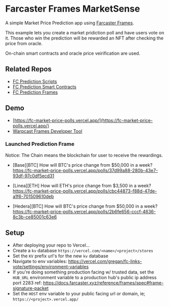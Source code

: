 # Farcaster Frames MarketSense

A simple Market Price Prediction app using [Farcaster Frames](https://warpcast.notion.site/Farcaster-Frames-4bd47fe97dc74a42a48d3a234636d8c5).

This example lets you create a market pridiction poll and have users vote on it. Those who win the prediction will be rewarded an NFT after checking the price from oracle.

On-chain smart contracts and oracle price veirification are used.

## Related Repos

- [FC Prediction Scripts](https://github.com/starit/fc-prediction-scripts)
- [FC Prediction Smart Contracts](https://github.com/starit/fc-prediction-contracts)
- [FC Prediction Frames](https://github.com/starit/fc-prediction-frames)

## Demo

- [https://fc-market-price-polls.vercel.app/](https://fc-market-price-polls.vercel.app/)
- [Warpcast Frames Developer Tool](https://warpcast.com/~/developers/frames)

### Launched Prediction Frame

Notice: The Chain means the blockchain for user to receive the rewardings.

- [Base][BTC] How will BTC's price change from $50,000 in a week? https://fc-market-price-polls.vercel.app/polls/37d99a88-280b-43e7-93df-97c0df5ecd31

- [Linea][ETH] How will ETH's price change from $3,500 in a week? https://fc-market-price-polls.vercel.app/polls/cbc44873-f88d-47de-a1f6-701509610deb

- [Hedera][BTC] How will BTC's price change from $50,000 in a week? https://fc-market-price-polls.vercel.app/polls/2b6fe656-cccf-4636-8c3b-ce85001c63e6


## Setup
- After deploying your repo to Vercel...
- Create a `kv` database `https://vercel.com/<name>/<project>/stores`
- Set the `KV` prefix url's for the new `kv` database
- Navigate to env variables: https://vercel.com/gregan/fc-links-vote/settings/environment-variables
- If you're doing something production facing w/ trusted data, set the `HUB_URL` environment variable to a production hub's public ip address port 2283 ref: https://docs.farcaster.xyz/reference/frames/spec#frame-signature-packet
- Set the `HOST` env variable to your public facing url or domain, ie; `https://<project>.vercel.app/`
